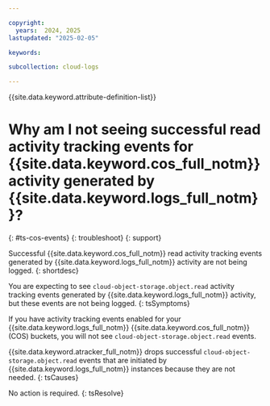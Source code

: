 ```yaml
---

copyright:
  years:  2024, 2025
lastupdated: "2025-02-05"

keywords:

subcollection: cloud-logs

---
```



{{site.data.keyword.attribute-definition-list}}

# Why am I not seeing successful read activity tracking events for {{site.data.keyword.cos_full_notm}} activity generated by {{site.data.keyword.logs_full_notm}}?
{: #ts-cos-events}
{: troubleshoot}
{: support}

Successful {{site.data.keyword.cos_full_notm}} read activity tracking events generated by {{site.data.keyword.logs_full_notm}} activity are not being logged.
{: shortdesc}

You are expecting to see `cloud-object-storage.object.read` activity tracking events generated by {{site.data.keyword.logs_full_notm}} activity, but these events are not being logged.
{: tsSymptoms}

If you have activity tracking events enabled for your {{site.data.keyword.logs_full_notm}} {{site.data.keyword.cos_full_notm}} (COS) buckets, you will not see  `cloud-object-storage.object.read` events.

{{site.data.keyword.atracker_full_notm}} drops successful `cloud-object-storage.object.read` events that are initiated by {{site.data.keyword.logs_full_notm}} instances because they are not needed.
{: tsCauses}

No action is required.
{: tsResolve}
